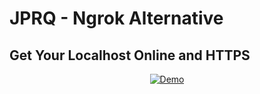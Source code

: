 #  JPRQ - Ngrok Alternative
## Get Your Localhost Online and HTTPS

<div align="center">
  <a href="https://www.youtube.com/watch?v=BXuB3cK8R0g"><img src="https://img.youtube.com/vi/BXuB3cK8R0g/0.jpg" alt="Demo"></a>
</div>
